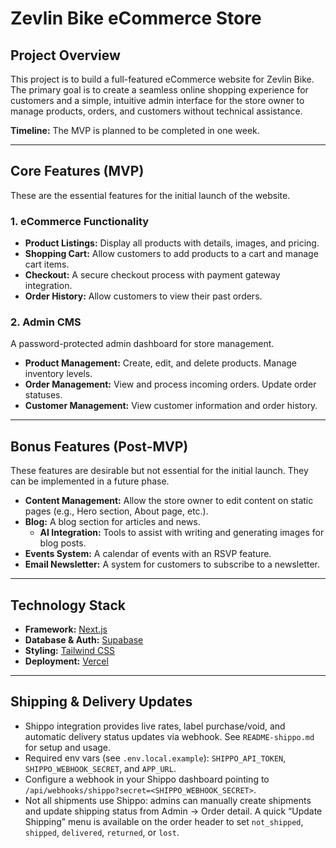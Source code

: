 # Zevlin Bike eCommerce Store

## Project Overview

This project is to build a full-featured eCommerce website for Zevlin Bike. The primary goal is to create a seamless online shopping experience for customers and a simple, intuitive admin interface for the store owner to manage products, orders, and customers without technical assistance.

**Timeline:** The MVP is planned to be completed in one week.

---

## Core Features (MVP)

These are the essential features for the initial launch of the website.

### 1. eCommerce Functionality

*   **Product Listings:** Display all products with details, images, and pricing.
*   **Shopping Cart:** Allow customers to add products to a cart and manage cart items.
*   **Checkout:** A secure checkout process with payment gateway integration.
*   **Order History:** Allow customers to view their past orders.

### 2. Admin CMS

A password-protected admin dashboard for store management.

*   **Product Management:** Create, edit, and delete products. Manage inventory levels.
*   **Order Management:** View and process incoming orders. Update order statuses.
*   **Customer Management:** View customer information and order history.

---

## Bonus Features (Post-MVP)

These features are desirable but not essential for the initial launch. They can be implemented in a future phase.

*   **Content Management:** Allow the store owner to edit content on static pages (e.g., Hero section, About page, etc.).
*   **Blog:** A blog section for articles and news.
    *   **AI Integration:** Tools to assist with writing and generating images for blog posts.
*   **Events System:** A calendar of events with an RSVP feature.
*   **Email Newsletter:** A system for customers to subscribe to a newsletter.

---

## Technology Stack

*   **Framework:** [Next.js](https://nextjs.org/)
*   **Database & Auth:** [Supabase](https://supabase.io/)
*   **Styling:** [Tailwind CSS](https://tailwindcss.com/)
*   **Deployment:** [Vercel](https://vercel.com/)

---

## Shipping & Delivery Updates

- Shippo integration provides live rates, label purchase/void, and automatic delivery status updates via webhook. See `README-shippo.md` for setup and usage.
- Required env vars (see `.env.local.example`): `SHIPPO_API_TOKEN`, `SHIPPO_WEBHOOK_SECRET`, and `APP_URL`.
- Configure a webhook in your Shippo dashboard pointing to `/api/webhooks/shippo?secret=<SHIPPO_WEBHOOK_SECRET>`.
- Not all shipments use Shippo: admins can manually create shipments and update shipping status from Admin → Order detail. A quick “Update Shipping” menu is available on the order header to set `not_shipped`, `shipped`, `delivered`, `returned`, or `lost`.
